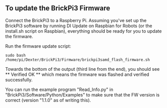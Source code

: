 To update the BrickPi3 Firmware
-------------------------------
Connect the BrickPi3 to a Raspberry Pi. Assuming you've set up the BrickPi3 software by running DI Update on Raspbian for Robots (or the install.sh script on Raspbian), everything should be ready for you to update the firmware.

Run the firmware update script:

    sudo bash /home/pi/Dexter/BrickPi3/Firmware/brickpi3samd_flash_firmware.sh

Towards the bottom of the output (third line from the end), you should see ** Verified OK ** which means the firmware was flashed and verified successfully.

You can run the example program "Read_Info.py" in "BrickPi3/Software/Python/Examples" to make sure that the FW version is correct (version "1.1.0" as of writing this).
